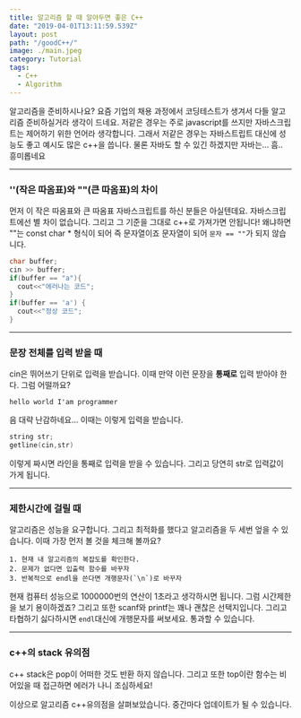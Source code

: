 ```yaml
---
title: 알고리즘 할 때 알아두면 좋은 C++
date: "2019-04-01T13:11:59.539Z"
layout: post
path: "/goodC++/"
image: ./main.jpeg
category: Tutorial
tags:
  - C++
  - Algorithm
---
```


알고리즘을 준비하시나요? 요즘 기업의 채용 과정에서 코딩테스트가 생겨서 다들 알고리즘 준비하실거라 생각이 드네요.
저같은 경우는 주로 javascript를 쓰지만 자바스크립트는 제어하기 위한 언어라 생각합니다. 그래서 저같은 경우는 자바스트립트 대신에 성능도 좋고 예시도 많은 c++을 씁니다.
물론 자바도 할 수 있긴 하겠지만 자바는... 흠.. 흥미롭네요

<!--more-->

---

### ''(작은 따옴표)와 ""(큰 따옴표)의 차이

먼저 이 작은 따옴표와 큰 따옴표 자바스크립트를 하신 분들은 아실텐데요. 자바스크립트에선 별 차이 없습니다. 그리고 그 기준을 그대로 c++로 가져가면 안됩니다! 왜냐하면 ""는 const char \* 형식이 되어 즉 문자열이죠 문자열이 되어 `문자 == ""`가 되지 않습니다.

```cpp
char buffer;
cin >> buffer;
if(buffer == "a"){
  cout<<"에러나는 코드";
}
if(buffer == 'a') {
  cout<<"정상 코드";
}
```

---

### 문장 전체를 입력 받을 때

cin은 뛰어쓰기 단위로 입력을 받습니다. 이때 만약 이런 문장을 <b>통째로</b> 입력 받아야 한다. 그럼 어떨까요?

```
hello world I'am programmer
```

음 대략 난감하네요... 이때는 이렇게 입력을 받습니다.

```cpp
string str;
getline(cin,str)
```

이렇게 짜시면 라인을 통째로 입력을 받을 수 있습니다. 그리고 당연히 str로 입력값이 가게 됩니다.

---

### 제한시간에 걸릴 때

알고리즘은 성능을 요구합니다. 그리고 최적화를 했다고 알고리즘을 두 세번 엎을 수 있습니다. 이때 가장 먼저 볼 것을 체크해 볼까요?

```
1. 현재 내 알고리즘의 복잡도를 확인한다.
2. 문제가 없다면 입출력 함수를 바꾸자
3. 반복적으로 endl을 쓴다면 개행문자(`\n`)로 바꾸자
```

현재 컴퓨터 성능으로 1000000번의 연산이 1초라고 생각하시면 됩니다. 그럼 시간제한을 보기 용이하겠죠?
그리고 또한 scanf와 printf는 꽤나 괜찮은 선택지입니다. 그리고 타협하기 싫다하시면 `endl`대신에 개행문자를 써보세요. 통과할 수 있습니다.

---

### c++의 stack 유의점

c++ stack은 pop이 어떠한 것도 반환 하지 않습니다. 그리고 또한 top이란 함수는 비어있을 때 접근하면 에러가 나니 조심하세요!

이상으로 알고리즘 c++유의점을 살펴보았습니다. 중간마다 업데이트가 될 수 있습니다.

